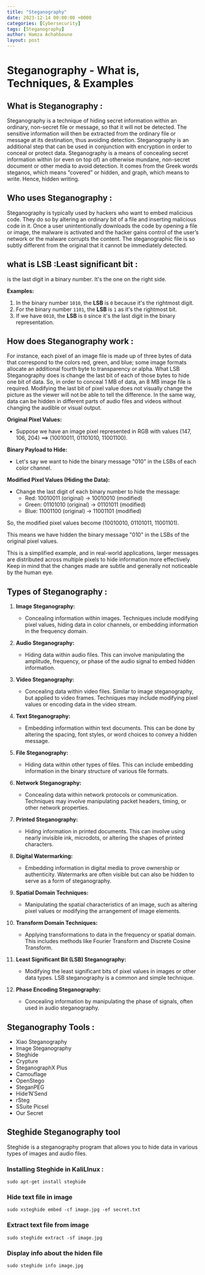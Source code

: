 ```yaml
---
title: "Steganography"
date: 2023-12-14 00:00:00 +0000
categories: [Cybersecurity]
tags: [Steganography]    
author: Hamza Achahboune
layout: post
---
```


# Steganography - What is, Techniques, & Examples


## What is Steganography :
Steganography is a technique of hiding secret information within an ordinary, non-secret file or message, so that it will not be detected. The sensitive information will then be extracted from the ordinary file or message at its destination, thus avoiding detection. Steganography is an additional step that can be used in conjunction with encryption in order to conceal or protect data. Steganography is a means of concealing secret information within (or even on top of) an otherwise mundane, non-secret document or other media to avoid detection. It comes from the Greek words steganos, which means “covered” or hidden, and graph, which means to write. Hence, hidden writing.

## Who uses Steganography :
Steganography is typically used by hackers who want to embed malicious code. They do so by altering an ordinary bit of a file and inserting malicious code in it. Once a user unintentionally downloads the code by opening a file or image, the malware is activated and the hacker gains control of the user’s network or the malware corrupts the content. The steganographic file is so subtly different from the original that it cannot be immediately detected.


## what is LSB :Least significant bit :
is the last digit in a binary number. It's the one on the right side.

**Examples:**
1. In the binary number `1010`, the **LSB** is `0` because it's the rightmost digit.
2. For the binary number `1101`, the **LSB** is `1` as it's the rightmost bit.
3. If we have `0010`, the **LSB** is `0` since it's the last digit in the binary representation.

## How does Steganography work :

For instance, each pixel of an image file is made up of three bytes of data that correspond to the colors red, green, and blue; some image formats allocate an additional fourth byte to transparency or alpha. 
What LSB Steganography does is change the last bit of each of those bytes to hide one bit of data. So, in order to conceal 1 MB of data, an 8 MB image file is required.
Modifying the last bit of pixel value does not visually change the picture as the viewer will not be able to tell the difference. In the same way, data can be hidden in different parts of audio files and videos without changing the audible or visual output.

**Original Pixel Values:**
- Suppose we have an image pixel represented in RGB with values (147, 106, 204) ==> (10010011, 01101010, 11001100).

**Binary Payload to Hide:**
- Let's say we want to hide the binary message "010" in the LSBs of each color channel.

**Modified Pixel Values (Hiding the Data):**
- Change the last digit of each binary number to hide the message:
  - Red:   10010011 (original) -> 10010010 (modified)
  - Green: 01101010 (original) -> 01101011 (modified)
  - Blue:  11001100 (original) -> 11001101 (modified)

So, the modified pixel values become (10010010, 01101011, 11001101).

This means we have hidden the binary message "010" in the LSBs of the original pixel values.

This is a simplified example, and in real-world applications, larger messages are distributed across multiple pixels to hide information more effectively. Keep in mind that the changes made are subtle and generally not noticeable by the human eye.

## Types of Steganography :


1. **Image Steganography:**
   - Concealing information within images. Techniques include modifying pixel values, hiding data in color channels, or embedding information in the frequency domain.

2. **Audio Steganography:**
   - Hiding data within audio files. This can involve manipulating the amplitude, frequency, or phase of the audio signal to embed hidden information.

3. **Video Steganography:**
   - Concealing data within video files. Similar to image steganography, but applied to video frames. Techniques may include modifying pixel values or encoding data in the video stream.

4. **Text Steganography:**
   - Embedding information within text documents. This can be done by altering the spacing, font styles, or word choices to convey a hidden message.

5. **File Steganography:**
   - Hiding data within other types of files. This can include embedding information in the binary structure of various file formats.

6. **Network Steganography:**
   - Concealing data within network protocols or communication. Techniques may involve manipulating packet headers, timing, or other network properties.

7. **Printed Steganography:**
   - Hiding information in printed documents. This can involve using nearly invisible ink, microdots, or altering the shapes of printed characters.

8. **Digital Watermarking:**
   - Embedding information in digital media to prove ownership or authenticity. Watermarks are often visible but can also be hidden to serve as a form of steganography.

9. **Spatial Domain Techniques:**
   - Manipulating the spatial characteristics of an image, such as altering pixel values or modifying the arrangement of image elements.

10. **Transform Domain Techniques:**
    - Applying transformations to data in the frequency or spatial domain. This includes methods like Fourier Transform and Discrete Cosine Transform.

11. **Least Significant Bit (LSB) Steganography:**
    - Modifying the least significant bits of pixel values in images or other data types. LSB steganography is a common and simple technique.

12. **Phase Encoding Steganography:**
    - Concealing information by manipulating the phase of signals, often used in audio steganography.

## Steganography Tools :
- Xiao Steganography
- Image Steganography
- Steghide
- Crypture
- SteganographX Plus
- Camouflage
- OpenStego
- SteganPEG
- Hide’N’Send
- rSteg
- SSuite Picsel
- Our Secret

## Steghide Steganography tool
Steghide is a steganography program that allows you to hide data in various types of images and audio files.   

### Installing Steghide in KaliLInux :
```shell
sudo apt-get install steghide
```   

### Hide text file in image
```shell
sudo xsteghide embed -cf image.jpg -ef secret.txt
```

### Extract text file from image
```shell
sudo steghide extract -sf image.jpg
```

### Display info about the hiden file 
```shell
sudo steghide info image.jpg
```
